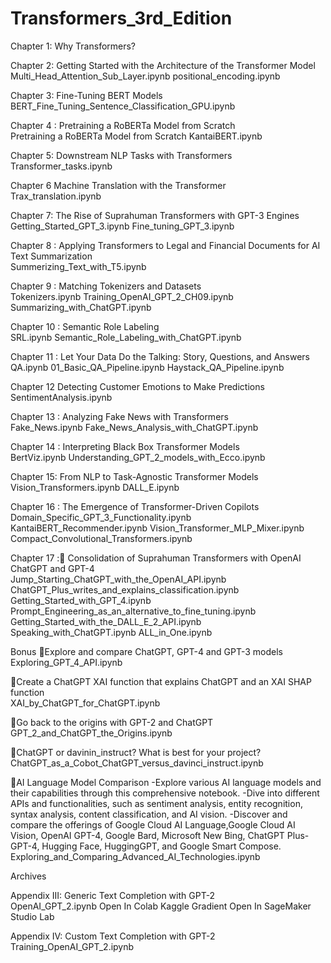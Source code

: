 # Transformers_3rd_Edition

Chapter 1: Why Transformers?

Chapter 2: Getting Started with the Architecture of the Transformer Model				
Multi_Head_Attention_Sub_Layer.ipynb
positional_encoding.ipynb

Chapter 3: Fine-Tuning BERT Models				
BERT_Fine_Tuning_Sentence_Classification_GPU.ipynb

Chapter 4 : Pretraining a RoBERTa Model from Scratch				
Pretraining a RoBERTa Model from Scratch
KantaiBERT.ipynb

Chapter 5: Downstream NLP Tasks with Transformers				
Transformer_tasks.ipynb

Chapter 6 Machine Translation with the Transformer				
Trax_translation.ipynb

Chapter 7: The Rise of Suprahuman Transformers with GPT-3 Engines				
Getting_Started_GPT_3.ipynb
Fine_tuning_GPT_3.ipynb

Chapter 8 : Applying Transformers to Legal and Financial Documents for AI Text Summarization				
Summerizing_Text_with_T5.ipynb

Chapter 9 : Matching Tokenizers and Datasets				
Tokenizers.ipynb
Training_OpenAI_GPT_2_CH09.ipynb
Summarizing_with_ChatGPT.ipynb

Chapter 10 : Semantic Role Labeling				
SRL.ipynb
Semantic_Role_Labeling_with_ChatGPT.ipynb

Chapter 11 : Let Your Data Do the Talking: Story, Questions, and Answers				
QA.ipynb
01_Basic_QA_Pipeline.ipynb
Haystack_QA_Pipeline.ipynb


Chapter 12 Detecting Customer Emotions to Make Predictions				
SentimentAnalysis.ipynb

Chapter 13 : Analyzing Fake News with Transformers				
Fake_News.ipynb
Fake_News_Analysis_with_ChatGPT.ipynb

Chapter 14 : Interpreting Black Box Transformer Models				
BertViz.ipynb
Understanding_GPT_2_models_with_Ecco.ipynb

Chapter 15: From NLP to Task-Agnostic Transformer Models				
Vision_Transformers.ipynb
DALL_E.ipynb

Chapter 16 : The Emergence of Transformer-Driven Copilots				
Domain_Specific_GPT_3_Functionality.ipynb
KantaiBERT_Recommender.ipynb
Vision_Transformer_MLP_Mixer.ipynb
Compact_Convolutional_Transformers.ipynb

Chapter 17 :🐬 Consolidation of Suprahuman Transformers with OpenAI ChatGPT and GPT-4				
Jump_Starting_ChatGPT_with_the_OpenAI_API.ipynb
ChatGPT_Plus_writes_and_explains_classification.ipynb
Getting_Started_with_GPT_4.ipynb
Prompt_Engineering_as_an_alternative_to_fine_tuning.ipynb
Getting_Started_with_the_DALL_E_2_API.ipynb
Speaking_with_ChatGPT.ipynb
ALL_in_One.ipynb

Bonus
🐬Explore and compare ChatGPT, GPT-4 and GPT-3 models				
Exploring_GPT_4_API.ipynb	

🐬Create a ChatGPT XAI function that explains ChatGPT and an XAI SHAP function				
XAI_by_ChatGPT_for_ChatGPT.ipynb	

🐬Go back to the origins with GPT-2 and ChatGPT				
GPT_2_and_ChatGPT_the_Origins.ipynb	

🐬ChatGPT or davinin_instruct? What is best for your project?				
ChatGPT_as_a_Cobot_ChatGPT_versus_davinci_instruct.ipynb	

🐬AI Language Model Comparison
-Explore various AI language models and their capabilities through this comprehensive notebook.
-Dive into different APIs and functionalities, such as sentiment analysis, entity recognition, syntax analysis, content classification, and AI vision.
-Discover and compare the offerings of Google Cloud AI Language,Google Cloud AI Vision, OpenAI GPT-4, Google Bard, Microsoft New Bing, ChatGPT Plus-GPT-4, Hugging Face, HuggingGPT, and Google Smart Compose.				
Exploring_and_Comparing_Advanced_AI_Technologies.ipynb

Archives

Appendix III: Generic Text Completion with GPT-2				
OpenAI_GPT_2.ipynb
Open In Colab	Kaggle	Gradient	Open In SageMaker Studio Lab

Appendix IV: Custom Text Completion with GPT-2				
Training_OpenAI_GPT_2.ipynb
